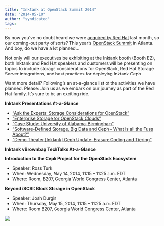 ```yaml
---
title: "Inktank at OpenStack Summit 2014"
date: "2014-05-10"
author: "syndicated"
tags: 
---
```


By now you’ve no doubt heard we were [acquired by Red Hat](http://www.redhat.com/about/news/press-archive/2014/4/red-hat-to-acquire-inktank-provider-of-ceph) last month, so our coming-out party of sorts? This year’s [OpenStack Summit](https://www.openstack.org/summit/openstack-summit-atlanta-2014/) in Atlanta. And boy, do we have a lot planned…

Not only will our executives be exhibiting at the Inktank booth (Booth E2), both Inktank and Red Hat speakers and customers will be presenting on topics to include storage considerations for OpenStack, Red Hat Storage Server integrations, and best practices for deploying Inktank Ceph.

Want more detail? Following’s an at-a-glance list of the activities we have planned. Please: Join us as we embark on our journey as part of the Red Hat family. It’s sure to be an exciting ride.

**Inktank Presentations At-a-Glance**

- [“Ask the Experts: Storage Considerations for OpenStack”](http://sched.co/1hWrrlv)
- [“Enterprise Storage for OpenStack Clouds”](http://openstacksummitmay2014atlanta.sched.org/event/b9ef5028c0c14a51a9a79cb50f8ca795#.U21PI61dVz6)
- [“Case Study: University of Alabama-Birmingham”](http://sched.co/1hWyv1w)
- [“Software-Defined Storage, Big Data and Ceph – What is all the Fuss About?”](http://sched.co/1hHTSBD)
- [“Demo Theater \[Inktank\] Ceph Update: Erasure Coding and Tiering”](http://sched.co/1gTRSL2)

**[Inktank vBrownbag TechTalks At-a-Glance](http://openstack.prov12n.com/vbrownbag-techtalks-schedule-atlanta/)**

**Introduction to the Ceph Project for the OpenStack Ecosystem**

- Speaker: Ross Turk
- When: Wednesday, May 14, 2014, 11:15 – 11:25 a.m. EDT
- Where: Room, B207, Georgia World Congress Center, Atlanta

**Beyond iSCSI: Block Storage in OpenStack**

- Speaker: Josh Durgin
- When: Thursday, May 15, 2014, 11:15 – 11:25 a.m. EDT
- Where: Room B207, Georgia World Congress Center, Atlanta

![](http://track.hubspot.com/__ptq.gif?a=265024&k=14&bu=http%3A%2F%2Fwww.inktank.com&r=http%3A%2F%2Fwww.inktank.com%2Funcategorized%2Finktank-at-openstack-summit-2014%2F&bvt=rss&p=wordpress)
